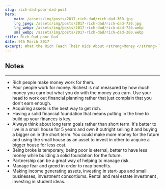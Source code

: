 ```yaml
---
slug: rich-dad-poor-dad-post
hero:
    main: /assets/img/posts/2017-rich-dad/rich-dad-360.jpg
    lrg_jpeg: /assets/img/posts/2017-rich-dad/rich-dad-720.jpg
    lrg_webp: /assets/img/posts/2017-rich-dad/rich-dad-720.webp
    sml_webp: /assets/img/posts/2017-rich-dad/rich-dad-360.webp
title: Rich Dad poor Dad
date: 9th March 2017
excerpt: What the Rich Teach Their Kids About <strong>Money </strong> That the Poor and Middle Class Do Not!
---
```

## Notes ##
---
- Rich people make money work for them. 
- Poor people work for money. 
Richest is not measured by how much money you earn but what you do with the money you earn.
Use your head to work out financial planning rather that just complain that you don't earn enough.
- Acquiring assets is the best way to get rich.  
- Having a solid financial foundation that means putting in the time to build up your finances is key.
- Always think about long term goals rather than short term. It's better to live in a small house for 5 years and own it outright selling it and buying a bigger on in the short term. You could make more money for the future and using the small house as an asset to invest in other to acquire a bigger house for less cost.
- Being broke is temporary, being poor is eternal, better to have less money while building a solid foundation for the future.
- Partnership can be a great way of helping to manage risk.
- Manage fear and greed in order to reap benefits.
- Making income generating assets, investing in start-ups and small businesses, investment consortiums. Rental and real estate investment , investing in student ideas.